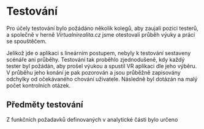 # Testování

Pro účely testování bylo požádáno několik kolegů, aby zaujali pozici testerů, a společně v herně *Virtualnirealita.cz* jsme otestovali průběh výuky a práci se spouštěčem.

Jelikož jde o aplikaci s lineárním postupem, nebyly k testování sestaveny scénáře ani průběhy. Testování tak proběhlo zjednodušeně, kdy každý tester byl požádán, aby prošel výukou a spustil VR aplikaci dle jeho výběru. V průběhu jeho konání je pak pozorován a jsou průběžně zapisovány odchylky od očekávaného chování uživatele. Následně byl dotázán na malý počet kontrolních otázek.

## Předměty testování

Z funkčních požadavků definovaných v analytické části bylo určeno